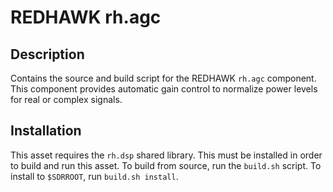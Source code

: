 # REDHAWK rh.agc

## Description

Contains the source and build script for the REDHAWK `rh.agc` component.
This component provides automatic gain control to normalize power levels for real
or complex signals.

## Installation

This asset requires the `rh.dsp` shared library. This must be installed in order
to build and run this asset. To build from source, run the `build.sh` script.
To install to `$SDRROOT`, run `build.sh install`.
